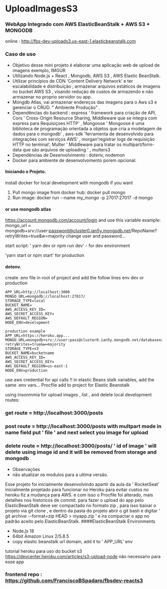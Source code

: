 # UploadImagesS3
### WebApp Integrado com AWS ElasticBeanStalk + AWS S3 + MONGODB
online :   http://fbs-dev-uploads3.us-east-1.elasticbeanstalk.com


### Caso de uso
- Objetivo desse mini projeto é elaborar uma aplicação web de upload de imagens exemplo, IMGUR
- Utilizando Node.js + React , Mongodb, AWS S3 , AWS Elastic BeanStalk.
- Utilizar princípios de CDN 'Content Delivery Network' e ter escalabilidade e distribuição ,  armazenar arquivos estáticos de imagens no bucket AWS S3 , visando redução de custos de armazendo e não armazenar no proprio servidor ou app.
- Mongdb Atlas, vai armazenar endereços das imagens para o Aws s3 e gerenciar o CRUD.  " Ambiente Produção" .
- Dependências do backend : express ' framework para criação de API, Cors ' Cross-Origin Resource Sharing, Middleware que se integra com express para Requisiçoes HTTP' , Mongoose ' Mongoose é uma biblioteca de programação orientada a objetos que cria a modelagem de 
 dados para o mongodb' , aws-sdk 'ferramenta de desenvolvido para integrações com serviços AWS' , morgan'registrar logs de requisição HTTP no terminal', Multer ' Middleware para tratar os multipart/form-data que são arquivos de uploading ' , multers3
- Dependências de Desenvolvimento : dotenv, nodemon
- Docker para ambiente de desenvolvomento porem opcional.

#### Iniciando o Projeto.

install docker for local development with mongodb if you want

1. Pull mongo image from docker hub: docker pull mongo
2. Run image: docker run --name my_mongo -p 27017:27017 -d mongo
#### or use mongodb atlas
https://account.mongodb.com/account/login
and use this variable  example:
mongo_url  = mongodb+srv://user:password@cluster0.ian5y.mongodb.net/RepoName?retryWrites=true&w=majority
change user and password...

start script: ' yarn dev  or npm run dev'   - for dev environment

'yarn start or npm start' for production


#### dotenv.
create .env file in root of project and add the follow lines   env dev or production

````
APP_URL=http://localhost:3000
MONGO_URL=mongodb://localhost:27017/   
STORAGE_TYPE=local
BUCKET_NAME=
AWS_ACCESS_KEY_ID=
AWS_SECRET_ACCESS_KEY=
AWS_DEFAULT_REGION=
NODE_ENV=development

production example
APP_URL=https://heroku.app...
MONGO_URL=mongodb+srv://user:pass@cluster0.ian5y.mongodb.net/databasename?retryWrites=true&w=majority
STORAGE_TYPE=s3
BUCKET_NAME=bucketname
AWS_ACCESS_KEY_ID=
AWS_SECRET_ACCESS_KEY=
AWS_DEFAULT_REGION=us-east-1
NODE_ENV=production
````
  
use aws credential for api calls !!
in elastic Beans stalk variables, add the same .env vars...
Procfile add to project for Elastic Beanstalk

using insonmmia for upload images , list , and delete 
local development routes:
### get route = http://localhost:3000/posts

### post route = http://localhost:3000/posts  with multpart mode  in name field put ' file '  and next select you image for upload

### delete route = http://localhost:3000/posts/ ' id of image ' will delete using image id  and it will be removed from storage and mongodb

- Observações
- não atualizar os modulos para a ultima versão. 

Esse projeto foi inicialmente desenvolvindo apartir da aula da ' RocketSeat' inicialmente projetado para funcionar no Heroku
para evitar custos no heroku fiz a mudança para AWS.
e com isso o Procfile foi alterado, mais detalhes nos historicos de commit.
para fazer o upload do app pelo ElasticBeanStalk  deve ser compactado no formato zip , para isso baixar o projeto via git clone , e dentro da pasta do projeto abrir o git bash e digitar ' git archive --format=zip HEAD > myapp.zip '   e ira compactar o app no padrão aceito pelo ElasticBeanStalk.
####ElasticBeanStalk Environments
- Node.js  18
- 64bit Amazon Linux 2/5.8.5
- copy elastic beanstalk url domain,   add it to ' APP_URL' env


tutorial heroku para uso do bucket s3  https://devcenter.heroku.com/articles/s3-upload-node
não necessario para esse app

### frontend repo : https://github.com/FranciscoBSpadaro/fbsdev-reacts3
